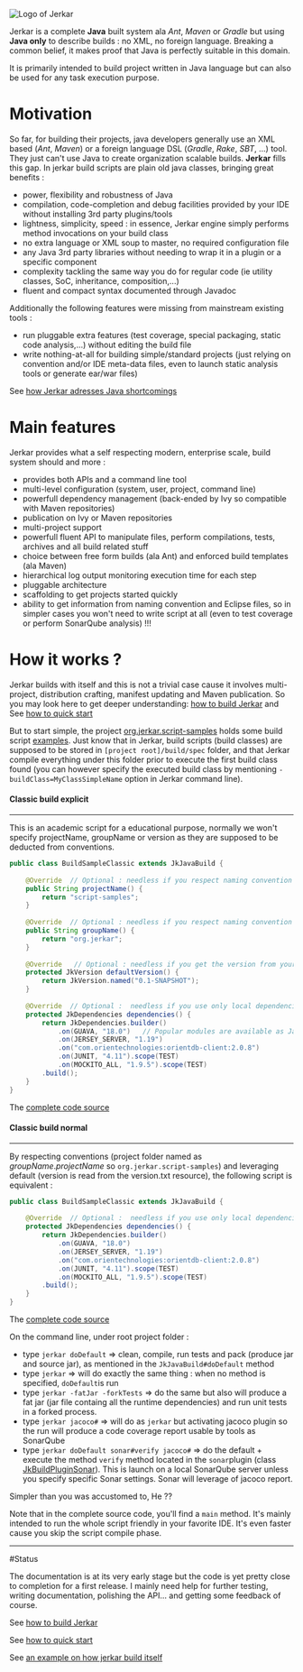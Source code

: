 ![Logo of Jerkar](https://github.com/jerkar/jerkar/blob/master/doc/jerkar.png)

Jerkar is a complete **Java** built system ala _Ant_, _Maven_ or _Gradle_ but using **Java only** to describe builds : no XML, no foreign language.
Breaking a common belief, it makes proof that Java is perfectly suitable in this domain.

It is primarily intended to build project written in Java language but can also be used for any task execution purpose.

# Motivation
So far, for building their projects, java developers generally use an XML based (_Ant_, _Maven_) or a foreign language DSL (_Gradle_, _Rake_, _SBT_, ...) tool.
They just can't use Java to create organization scalable builds. **Jerkar** fills this gap. In jerkar build scripts are plain old java classes, bringing great benefits :

* power, flexibility and robustness of Java
* compilation, code-completion and debug facilities provided by your IDE without installing 3rd party plugins/tools
* lightness, simplicity, speed : in essence, Jerkar engine simply performs method invocations on your build class
* no extra language or XML soup to master, no required configuration file
* any Java 3rd party libraries without needing to wrap it in a plugin or a specific component
* complexity tackling the same way you do for regular code (ie utility classes, SoC, inheritance, composition,...) 
* fluent and compact syntax documented through Javadoc

Additionally the following features were missing from mainstream existing tools :
* run pluggable extra features (test coverage, special packaging, static code analysis,...) without editing the build file
* write nothing-at-all for building simple/standard projects (just relying on convention and/or IDE meta-data files, even to launch static analysis tools or generate ear/war files)

See [how Jerkar adresses Java shortcomings](doc/readme-parts/java-adress-shortcomings.md) 

# Main features
Jerkar provides what a self respecting modern, enterprise scale, build system should and more :
* provides both APIs and a command line tool
* multi-level configuration (system, user, project, command line)
* powerfull dependency management (back-ended by Ivy so compatible with Maven repositories)
* publication on Ivy or Maven repositories
* multi-project support
* powerfull fluent API to manipulate files, perform  compilations, tests, archives and all build related stuff
* choice between free form builds (ala Ant) and enforced build templates (ala Maven)
* hierarchical log output monitoring execution time for each step
* pluggable architecture
* scaffolding to get projects started quickly
* ability to get information from naming convention and Eclipse files, so in simpler cases you won't need to write script at all (even to test coverage or perform SonarQube analysis) !!!

# How it works ?
Jerkar builds with itself and this is not a trivial case cause it involves multi-project, distribution crafting, 
manifest updating and Maven publication. So you may look here to get deeper understanding: [how to build Jerkar](doc/readme-parts/build-jerkar.md) and  See [how to quick start](doc/readme-parts/quick-start.md)

But to start simple, the project [org.jerkar.script-samples](org.jerkar.script-samples) holds some build script [examples](org.jerkar.script-samples/build/spec/org/jerkar/scriptsamples). 
Just know that in Jerkar, build scripts (build classes) are supposed to be stored in `[project root]/build/spec` folder,
and that Jerkar compile everything under this folder prior to execute the first build class found 
(you can however specify the executed build class by mentioning `-buildClass=MyClassSimpleName` option in Jerkar command line).

#### Classic build explicit
___
This is an academic script for a educational purpose, normally we won't specify projectName, groupName or version
as they are supposed to be deducted from conventions.
```java
public class BuildSampleClassic extends JkJavaBuild {
	
	@Override  // Optional : needless if you respect naming convention
	public String projectName() {
		return "script-samples";
	}
	
	@Override  // Optional : needless if you respect naming convention
	public String groupName() {
		return "org.jerkar";
	}
	
	@Override   // Optional : needless if you get the version from your SCM or version.txt resource
	protected JkVersion defaultVersion() {
		return JkVersion.named("0.1-SNAPSHOT");
	}
	
	@Override  // Optional :  needless if you use only local dependencies
	protected JkDependencies dependencies() {
		return JkDependencies.builder()
			.on(GUAVA, "18.0")   // Popular modules are available as Java constant
			.on(JERSEY_SERVER, "1.19")
			.on("com.orientechnologies:orientdb-client:2.0.8")
			.on(JUNIT, "4.11").scope(TEST)
			.on(MOCKITO_ALL, "1.9.5").scope(TEST)
		.build();
	}
}
```
The [complete code source](org.jerkar.script-samples/build/spec/org/jerkar/scriptsamples/BuildSampleClassicExplicit.java)

#### Classic build normal
___
By respecting conventions (project folder named as _groupName_._projectName_ so `org.jerkar.script-samples`)
and leveraging default (version is read from the version.txt resource), the following script is equivalent :

```java
public class BuildSampleClassic extends JkJavaBuild {
	
	@Override  // Optional :  needless if you use only local dependencies
	protected JkDependencies dependencies() {
		return JkDependencies.builder() 
			.on(GUAVA, "18.0")  
			.on(JERSEY_SERVER, "1.19")
			.on("com.orientechnologies:orientdb-client:2.0.8")
			.on(JUNIT, "4.11").scope(TEST)
			.on(MOCKITO_ALL, "1.9.5").scope(TEST)
		.build();
	}	
}
```
The [complete code source](org.jerkar.script-samples/build/spec/org/jerkar/scriptsamples/BuildSampleClassic.java)

On the command line, under root project folder :
- type `jerkar doDefault` => clean, compile, run tests and pack (produce jar and source jar), as mentioned in the `JkJavaBuild#doDefault` method
- type `jerkar` => will do exactly the same thing : when no method is specified, `doDefault`is run
- type `jerkar -fatJar -forkTests` => do the same but also will produce a fat jar 
(jar file containg all the runtime dependencies) and run unit tests in a forked process.
- type `jerkar jacoco#` => will do as `jerkar` but activating jacoco plugin so the run will produce 
a code coverage report usable by tools as SonarQube
- type `jerkar doDefault sonar#verify jacoco#` => do the default + execute the method `verify` method located in the `sonar`plugin 
(class [JkBuildPluginSonar](org.jerkar.plugins-sonar/src/main/java/org/jerkar/plugins/sonar/JkBuildPluginSonar.java)).
This is launch on a local SonarQube server unless you specify specific Sonar settings. Sonar will leverage of jacoco report.


Simpler than you was accustomed to, He ??

Note that in the complete source code, you'll find a `main` method. It's mainly intended to run the whole script friendly in your favorite IDE.
It's even faster cause you skip the script compile phase.
___
#Status

The documentation is at its very early stage but the code is yet pretty close to completion for a first release. 
I mainly need help for further testing, writing documentation, polishing the API... and getting some feedback of course.

See [how to build Jerkar](doc/readme-parts/build-jerkar.md)

See [how to quick start](doc/readme-parts/quick-start.md)

See [an example on how jerkar build itself](doc/readme-parts/example-jerkar-core.md)
    
        